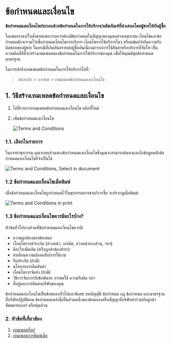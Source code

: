 <!-- add-breadcrumbs -->
# ข้อกำหนดและเงื่อนไข

**ข้อกำหนดและเงื่อนไขประกอบด้วยข้อกำหนดในการให้บริการ/ผลิตภัณฑ์ที่นำเสนอโดยผู้ขายให้กับผู้ซื้อ**

ใบเสนอราคา/ใบสั่งขายแต่ละรายการต้องมีข้อกำหนดในสัญญาของคุณอย่างเหมาะสม เงื่อนไขและข้อกำหนดมักจะรวมไว้เพื่อกำหนดเงื่อนไขการบริการ เงื่อนไขการใช้บริการใดๆ หรือแม้แต่จำกัดความรับผิดชอบของผู้ขาย ในกรณีที่เกิดอันตรายต่อผู้ซื้ออันเนื่องมาจากการใช้สินค้าหรือบริการที่จัดให้ เป็นความคิดที่ดีที่จะสร้างเทมเพลตของข้อกำหนดในการให้บริการของคุณ เพื่อให้คุณมีชุดข้อกำหนดมาตรฐาน

ในการเข้าถึงเทมเพลตข้อกำหนดในการให้บริการไปที่:

> หน้าหลัก > การขาย > เทมเพลตข้อกำหนดและเงื่อนไข

## 1. วิธีสร้างเทมเพลตข้อกำหนดและเงื่อนไข

1. ไปที่รายการเทมเพลตข้อกำหนดและเงื่อนไข คลิกที่ใหม่
1. เพิ่มข้อกำหนดและเงื่อนไข

    <img class="screenshot" alt="Terms and Conditions" src="{{docs_base_url}}/assets/img/setup/print/terms-1.png">

### 1.1. เลือกในรายการ

ในการทำธุรกรรม คุณจะพบส่วนของข้อกำหนดและเงื่อนไขซึ่งคุณจะสามารถค้นหาและดึงข้อมูลหลักข้อกำหนดและเงื่อนไขที่จำเป็นได้

<img class="screenshot" alt="Terms and Conditions, Select in document" src="{{docs_base_url}}/assets/img/setup/print/terms-3.png">

### 1.2 ข้อกำหนดและเงื่อนไขเมื่อพิมพ์
เมื่อข้อกำหนดและเงื่อนไขถูกกำหนดไว้ในธุรกรรมการขาย/การซื้อ จะปรากฏเมื่อพิมพ์:

![Terms and Conditions in print](/docs/assets/img/setup/print/terms-in-print.png)

### 1.3 ข้อกำหนดและเงื่อนไขควรมีอะไรบ้าง?
หัวข้อทั่วไปบางส่วนที่ข้อกำหนดและเงื่อนไขควรมี:

  * ความถูกต้องของข้อเสนอ
  * เงื่อนไขการชำระเงิน (ล่วงหน้า, เครดิต, ล่วงหน้าบางส่วน, ฯลฯ)
  * มีอะไรเพิ่มเติม (หรือลูกค้าต้องชำระ)
  * คำเตือนความปลอดภัย/การใช้งาน
  * รับประกัน (ถ้ามี)
  * นโยบายการคืนสินค้า
  * เงื่อนไขการจัดส่ง (ถ้ามี)
  * วิธีการจัดการกับข้อพิพาท การชดใช้ ความรับผิด ฯลฯ
  * ที่อยู่และการติดต่อบริษัทของคุณ

ข้อกำหนดและเงื่อนไขเป็นข้อตกลงทั่วไปและพิเศษ บทบัญญัติ ข้อกำหนด กฎ ข้อกำหนด และมาตรฐานที่บริษัทปฏิบัติตาม ข้อกำหนดเหล่านี้เป็นส่วนหนึ่งของข้อตกลงหรือสัญญาที่บริษัททำร่วมกับลูกค้า ซัพพลายเออร์ หรือหุ้นส่วน

### 2. หัวข้อที่เกี่ยวข้อง 
1. [เทมเพลตที่อยู่](/docs/user/manual/en/setting-up/print/address-template)
1. [เทมเพลตการพิมพ์เช็ค](/docs/user/manual/en/setting-up/print/cheque-print-template)
